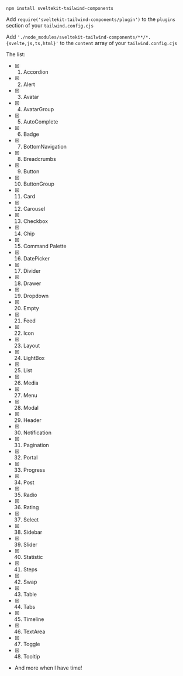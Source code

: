 `npm install sveltekit-tailwind-components`

Add `require('sveltekit-tailwind-components/plugin')` to the `plugins` section of your `tailwind.config.cjs`

Add `'./node_modules/sveltekit-tailwind-components/**/*.{svelte,js,ts,html}'` to the `content` array of your `tailwind.config.cjs`

The list:

- [x] 1. Accordion
- [x] 2. Alert
- [x] 3. Avatar
- [x] 4. AvatarGroup
- [x] 5. AutoComplete
- [x] 6. Badge
- [x] 7. BottomNavigation
- [x] 8. Breadcrumbs
- [x] 9. Button
- [x] 10. ButtonGroup
- [x] 11. Card
- [x] 12. Carousel
- [x] 13. Checkbox
- [x] 14. Chip
- [x] 15. Command Palette
- [x] 16. DatePicker
- [x] 17. Divider
- [x] 18. Drawer
- [x] 19. Dropdown
- [x] 20. Empty
- [x] 21. Feed
- [x] 22. Icon
- [x] 23. Layout
- [x] 24. LightBox
- [x] 25. List
- [x] 26. Media
- [x] 27. Menu
- [x] 28. Modal
- [x] 29. Header
- [x] 30. Notification
- [x] 31. Pagination
- [x] 32. Portal
- [x] 33. Progress
- [x] 34. Post
- [x] 35. Radio
- [x] 36. Rating
- [x] 37. Select
- [x] 38. Sidebar
- [x] 39. Slider
- [x] 40. Statistic
- [x] 41. Steps
- [x] 42. Swap
- [x] 43. Table
- [x] 44. Tabs
- [x] 45. Timeline
- [x] 46. TextArea
- [x] 47. Toggle
- [x] 48. Tooltip
- And more when I have time!
